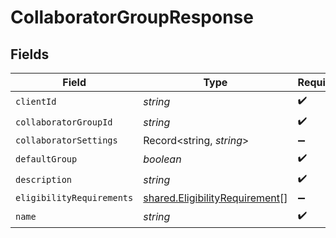 # CollaboratorGroupResponse


## Fields

| Field                                                                                   | Type                                                                                    | Required                                                                                | Description                                                                             |
| --------------------------------------------------------------------------------------- | --------------------------------------------------------------------------------------- | --------------------------------------------------------------------------------------- | --------------------------------------------------------------------------------------- |
| `clientId`                                                                              | *string*                                                                                | :heavy_check_mark:                                                                      | N/A                                                                                     |
| `collaboratorGroupId`                                                                   | *string*                                                                                | :heavy_check_mark:                                                                      | N/A                                                                                     |
| `collaboratorSettings`                                                                  | Record<string, *string*>                                                                | :heavy_minus_sign:                                                                      | N/A                                                                                     |
| `defaultGroup`                                                                          | *boolean*                                                                               | :heavy_check_mark:                                                                      | N/A                                                                                     |
| `description`                                                                           | *string*                                                                                | :heavy_check_mark:                                                                      | N/A                                                                                     |
| `eligibilityRequirements`                                                               | [shared.EligibilityRequirement](../../../sdk/models/shared/eligibilityrequirement.md)[] | :heavy_minus_sign:                                                                      | N/A                                                                                     |
| `name`                                                                                  | *string*                                                                                | :heavy_check_mark:                                                                      | N/A                                                                                     |